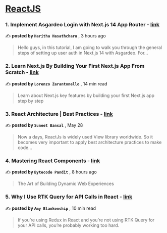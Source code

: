 
<h1><a href=https://medium.com/tag/reactjs/recommended target="_blank" rel="noopener noreferrer">ReactJS</a></h1>
<h3>1. Implement Asgardeo Login with Next.js 14 App Router - <a href=https://medium.com/@hasathcharu/implement-asgardeo-with-next-js-14-app-router-7a0a53008d78?source=tag_recommended_feed---------0-84----------reactjs----------48f280f2_1c2a_46b8_9023_09562bcfbce9------- target="_blank" rel="noopener noreferrer">link</a></h3>

✍️ **posted by `Haritha Hasathcharu`** <date> , 3 hours ago</date>

<blockquote>Hello guys, in this tutorial, I am going to walk you through the general steps of setting up user auth in Next.js 14 with Asgardeo. For…</blockquote>

<h3>2. Learn Next.js By Building Your First Next.js App From Scratch - <a href=https://medium.com/gitconnected/learn-next-js-by-building-your-first-next-js-app-from-scratch-8ec7cc93a9cb?source=tag_recommended_feed---------1-107----------reactjs----------48f280f2_1c2a_46b8_9023_09562bcfbce9------- target="_blank" rel="noopener noreferrer">link</a></h3>

✍️ **posted by `Lorenzo Zarantonello`** <date> , 14 min read</date>

<blockquote>Learn about Next.js key features by building your first Next.js app step by step</blockquote>

<h3>3. React Architecture | Best Practices - <a href=https://medium.com/@bansal.suneet/react-architecture-best-practices-31102b78c038?source=tag_recommended_feed---------2-85----------reactjs----------48f280f2_1c2a_46b8_9023_09562bcfbce9------- target="_blank" rel="noopener noreferrer">link</a></h3>

✍️ **posted by `Suneet Bansal`** <date> , May 28</date>

<blockquote>Now a days, ReactJs is widely used View library worldwide. So it becomes very important to apply best architecture practices to make code…</blockquote>

<h3>4. Mastering React Components - <a href=https://medium.com/@bytecodeagency/mastering-react-components-c33c33433453?source=tag_recommended_feed---------3-84----------reactjs----------48f280f2_1c2a_46b8_9023_09562bcfbce9------- target="_blank" rel="noopener noreferrer">link</a></h3>

✍️ **posted by `Bytecode Pandit`** <date> , 8 hours ago</date>

<blockquote>The Art of Building Dynamic Web Experiences</blockquote>

<h3>5. Why I Use RTK Query for API Calls in React - <a href=https://medium.com/codex/why-i-use-rtk-query-for-api-calls-in-react-fee9e2a4538?source=tag_recommended_feed---------4-107----------reactjs----------48f280f2_1c2a_46b8_9023_09562bcfbce9------- target="_blank" rel="noopener noreferrer">link</a></h3>

✍️ **posted by `Amy Blankenship`** <date> , 10 min read</date>

<blockquote>If you’re using Redux in React and you’re not using RTK Query for your API calls, you’re probably working too hard.</blockquote>


